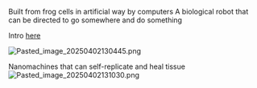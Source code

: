 Built from frog cells in artificial way by computers
A biological robot that can be directed to go somewhere and do something

Intro [here](https://www.youtube.com/watch?v=8WyWFAS96ac)

![Pasted\_image\_20250402130445.png](Robots/images/Pasted_image_20250402130445.png)

Nanomachines that can self-replicate and heal tissue
![Pasted\_image\_20250402131030.png](Robots/images/Pasted_image_20250402131030.png)
